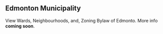 ## Edmonton Municipality
View Wards, Neighbourhoods, and, Zoning Bylaw of Edmonto. More info **coming soon**.


